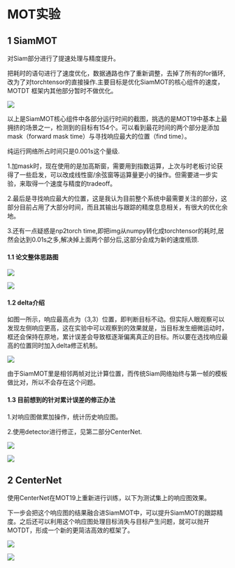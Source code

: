 # MOT实验

## 1 SiamMOT

对Siam部分进行了提速处理与精度提升。

把耗时的语句进行了速度优化，数据通路也作了重新调整，去掉了所有的for循环,改为了对torchtensor的直接操作.主要目标是优化SiamMOT的核心组件的速度，MOTDT 框架内其他部分暂时不做优化。

![](./1.png)

以上是SiamMOT核心组件中各部分运行时间的截图，挑选的是MOT19中基本上最拥挤的场景之一，检测到的目标有154个。可以看到最花时间的两个部分是添加mask（forward mask time）与寻找响应最大的位置（find time）。

纯运行网络所占时间只是0.001s这个量级.

1.加mask时，现在使用的是加高斯窗，需要用到指数运算，上次与时老板讨论获得了一些启发，可以改成线性窗/余弦窗等运算量更小的操作。但需要进一步实验，来取得一个速度与精度的tradeoff。

2.最后是寻找响应最大的位置，这是我认为目前整个系统中最需要关注的部分，这部分目前占用了大部分时间，而且其输出与跟踪的精度息息相关，有很大的优化余地。

3.还有一点疑惑是np2torch time,即把img从numpy转化成torchtensor的耗时,居然会达到0.01s之多,解决掉上面两个部分后,这部分会成为新的速度瓶颈.



#### 1.1 论文整体思路图

![](./4.png)

![](./note13_1.png)

#### 1.2 delta介绍

如图一所示，响应最高点为（3,3）位置，即判断目标不动。但实际人眼观察可以发现左侧响应更高，这在实验中可以观察到的效果就是，当目标发生细微运动时，框还会保持在原地，累计误差会导致框逐渐偏离真正的目标。所以要在选找响应最高的位置同时加入delta修正机制。

![](./delta_116.png)

由于SiamMOT里是相邻两帧对比计算位置，而传统Siam网络始终与第一帧的模板做比对，所以不会存在这个问题。

#### 1.3 目前想到的针对累计误差的修正办法

1.对响应图做累加操作，统计历史响应图。

2.使用detector进行修正，见第二部分CenterNet.

![](./00011_13iz.jpg)

![](./00011_14iz.jpg)



## 2 CenterNet

使用CenterNet在MOT19上重新进行训练，以下为测试集上的响应图效果。

下一步会把这个响应图的结果融合进SiamMOT中，可以提升SiamMOT的跟踪精度。之后还可以利用这个响应图处理目标消失与目标产生问题，就可以抛开MOTDT，形成一个新的更简洁高效的框架了。

![](./000025.jpg)

![](./Figure_5.png)
